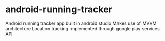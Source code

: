 # android-running-tracker
Android running tracker app built in android studio
Makes use of MVVM architecture
Location tracking implemented through google play services API
